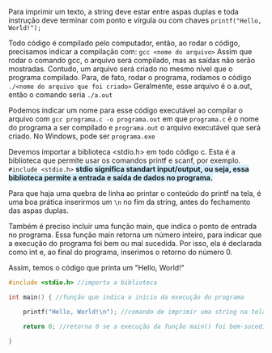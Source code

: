 Para imprimir um texto, a string deve estar entre aspas duplas e toda instrução deve terminar com ponto e vírgula ou com chaves
`printf("Hello, World!");`

Todo código é compilado pelo computador, então, ao rodar o código, precisamos indicar a compilação com:
`gcc <nome do arquivo>`
Assim que rodar o comando gcc, o arquivo será compilado, mas as saídas não serão mostradas. Contudo, um arquivo será criado no mesmo nível que o programa compilado. Para, de fato, rodar o programa, rodamos o código
`./<nome do arquivo que foi criado>`
Geralmente, esse arquivo é o a.out, então o comando seria
`./a.out`

Podemos indicar um nome para esse código executável ao compilar o arquivo com
`gcc programa.c -o programa.out`
em que ``programa.c`` é o nome do programa a ser compilado e ``programa.out`` o arquivo executável que será criado. No Windows, pode ser `programa.exe`

Devemos importar a biblioteca <stdio.h> em todo código c. Esta é a biblioteca que permite usar os comandos printf e scanf, por exemplo.
`#include <stdio.h>`
<span style="background: rgba(54, 181, 255, 0.20);"><b>stdio significa standart input/output, ou seja, essa biblioteca permite a entrada e saída de dados no programa.</b></span>

Para que haja uma quebra de linha ao printar o conteúdo do printf na tela, é uma boa prática inserirmos um `\n` no fim da string, antes do fechamento das aspas duplas.

Também é preciso incluir uma função main, que indica o ponto de entrada no programa. Essa função main retorna um número inteiro, para indicar que a execução do programa foi bem ou mal sucedida. Por isso, ela é declarada como int e, ao final do programa, inserimos o retorno do número 0.

Assim, temos o código que printa um "Hello, World!"
```c
#include <stdio.h> //importa a biblioteca

int main() { //função que indica o início da execução do programa

    printf("Hello, World!\n"); //comando de imprimir uma string na tela

    return 0; //retorna 0 se a execução da função main() foi bem-sucedida

}
```
